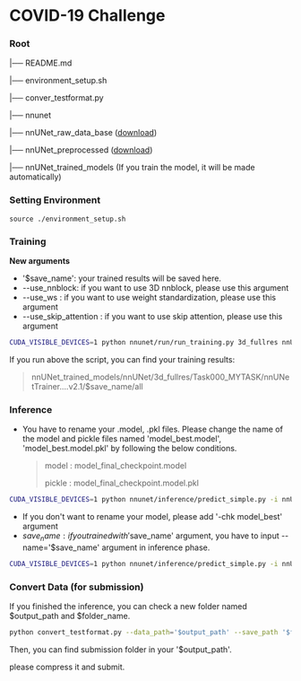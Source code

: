 
# COVID-19 Challenge

### Root

|── README.md

|── environment_setup.sh

|── conver_testformat.py

|── nnunet

|── nnUNet_raw_data_base ([download](https://drive.google.com/drive/folders/194hHX5cOFoPi0VvIKNMoAIqHppG1YwWI?usp=sharing))

|── nnUNet_preprocessed ([download](https://drive.google.com/drive/folders/1bcpLwVSd_QFEm_GLR0a2RddIqa4RIC-M?usp=sharing))

|── nnUNet_trained_models (If you train the model, it will be made automatically)



### Setting Environment

```
source ./environment_setup.sh
```



### Training

**New arguments**

* '$save_name': your trained results will be saved here.
* --use_nnblock: if you want to use 3D nnblock, please use this argument
* --use_ws : if you want to use weight standardization, please use this argument
* --use_skip_attention : if you want to use skip attention, please use this argument


```bash
CUDA_VISIBLE_DEVICES=1 python nnunet/run/run_training.py 3d_fullres nnUNetTrainerV2 Task000_MYTASK all '$save_name' --use_nnblock --use_ws -w genesis_nnunet_luna16_006.model
```

If you run above the script, you can find your training results:

> nnUNet_trained_models/nnUNet/3d_fullres/Task000_MYTASK/nnUNetTrainer....v2.1/$save_name/all



### Inference

* You have to rename your .model, .pkl files. Please change the name of the model and pickle files named 'model_best.model', 'model_best.model.pkl' by following the below conditions.

  > model : model_final_checkpoint.model
  >
  > pickle : model_final_checkpoint.model.pkl

```bash
CUDA_VISIBLE_DEVICES=1 python nnunet/inference/predict_simple.py -i nnUNet_raw_data_base/nnUNet_raw_data/Task000_MYTASK/imagesTs -o '$output_path' -t Task000_MYTASK -m 3d_fullres -f all
```



* If you don't want to rename your model, please add '-chk model_best' argument
* $save_name : if you trained with '$save_name' argument, you have to input --name='$save_name' argument in inference phase.

```bash
CUDA_VISIBLE_DEVICES=1 python nnunet/inference/predict_simple.py -i nnUNet_raw_data_base/nnUNet_raw_data/Task000_MYTASK/imagesTs -o '$output_path' -t Task000_MYTASK -m 3d_fullres -f all -chk model_best --name='$save_name'
```



### Convert Data (for submission)

If you finished the inference, you can check a new folder named $output_path and $folder_name.

```bash
python convert_testformat.py --data_path='$output_path' --save_path '$folder_name'
```



Then, you can find submission folder in your '$output_path'.

please compress it and submit.
